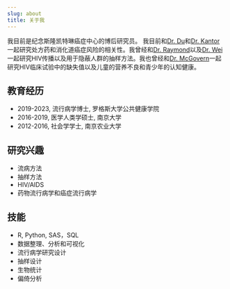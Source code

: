 ```yaml
---
slug: about
title: 关于我
---
```


我目前是纪念斯隆凯特琳癌症中心的博后研究员。 我目前和[Dr. Du](https://www.mskcc.org/profile/margaret-du)和[Dr. Kantor](https://www.mskcc.org/profile/elizabeth-kantor) 一起研究处方药和消化道癌症风险的相关性。我曾经和[Dr. Raymond](https://sph.rutgers.edu/concentrations/biostatistics-epidemiology/faculty-member.php?id=94420)以及[Dr. Wei](https://sph.rutgers.edu/concentrations/health-behavior-society-policy/faculty-member.php?id=94427)一起研究HIV传播以及用于隐蔽人群的抽样方法。我也曾经和[Dr. McGovern](https://sph.rutgers.edu/concentrations/health-behavior-society-policy/faculty-member.php?id=109034)一起研究HIV临床试验中的缺失值以及儿童的营养不良和青少年的认知健康。

## 教育经历

* 2019-2023, 流行病学博士, 罗格斯大学公共健康学院
* 2016-2019, 医学人类学硕士, 南京大学
* 2012-2016, 社会学学士, 南京农业大学

## 研究兴趣

* 流病方法
* 抽样方法
* HIV/AIDS
* 药物流行病学和癌症流行病学

## 技能

* R, Python, SAS，SQL
* 数据整理、分析和可视化
* 流行病学研究设计 
* 抽样设计
* 生物统计
* 偏倚分析





